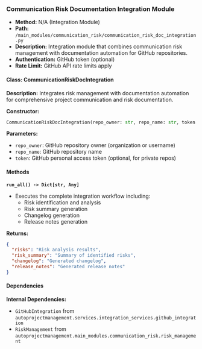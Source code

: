 ### Communication Risk Documentation Integration Module

- **Method:** N/A (Integration Module)
- **Path:** `/main_modules/communication_risk/communication_risk_doc_integration.py`
- **Description:** Integration module that combines communication risk management with documentation automation for GitHub repositories.
- **Authentication:** GitHub token (optional)
- **Rate Limit:** GitHub API rate limits apply

#### Class: CommunicationRiskDocIntegration

**Description:** Integrates risk management with documentation automation for comprehensive project communication and risk documentation.

**Constructor:**
```python
CommunicationRiskDocIntegration(repo_owner: str, repo_name: str, token: str = None)
```

**Parameters:**
- `repo_owner`: GitHub repository owner (organization or username)
- `repo_name`: GitHub repository name
- `token`: GitHub personal access token (optional, for private repos)

#### Methods

**`run_all() -> Dict[str, Any]`**
- Executes the complete integration workflow including:
  - Risk identification and analysis
  - Risk summary generation
  - Changelog generation
  - Release notes generation

**Returns:**
```json
{
  "risks": "Risk analysis results",
  "risk_summary": "Summary of identified risks",
  "changelog": "Generated changelog",
  "release_notes": "Generated release notes"
}
```

#### Dependencies

**Internal Dependencies:**
- `GitHubIntegration` from `autoprojectmanagement.services.integration_services.github_integration`
- `RiskManagement` from `autoprojectmanagement.main_modules.communication_risk.risk_management`
